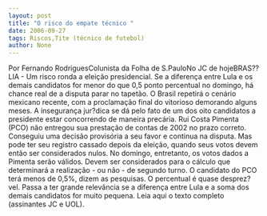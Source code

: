 ```yaml
---
layout: post
title: "O risco do empate técnico "
date: 2006-09-27
tags: Riscos,Tite (técnico de futebol)
author: None
---
```

Por Fernando RodriguesColunista da Folha de S.PauloNo JC de hojeBRAS??LIA - Um risco ronda a eleição presidencial. Se a diferença entre Lula e os demais candidatos for menor do que 0,5 ponto percentual no domingo, há chance real de a disputa parar no tapetão. O Brasil repetirá o cenário mexicano recente, com a proclamação final do vitorioso demorando alguns meses. A insegurança jur?dica se dá pelo fato de um dos oito candidatos a presidente estar concorrendo de maneira precária. Rui Costa Pimenta (PCO) não entregou sua prestação de contas de 2002 no prazo correto. Conseguiu uma decisão provisória a seu favor e continua na disputa. Mas pode ter seu registro cassado depois da eleição, quando seus votos devem então ser considerados nulos. No domingo, entretanto, os votos dados a Pimenta serão válidos. Devem ser considerados para o cálculo que determinará a realização - ou não - de segundo turno. O candidato do PCO terá menos de 0,5%, dizem as pesquisas. O percentual é quase desprez?vel. Passa a ter grande relevância se a diferença entre Lula e a soma dos demais candidatos for muito pequena.
Leia aqui o texto completo (assinantes JC e UOL). 